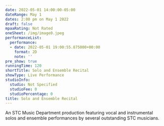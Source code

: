 ```yaml
---
date: 2022-05-01 14:00:00-05:00
dateRange: May 1
dates: 2:00 pm on May 1 2022
draft: false
mpaaRating: Not Rated
oneSheet: /img/image0.jpeg
performanceList:
  performance:
  - date: 2022-05-01 19:00:55.875000+00:00
    format: 2D
    note: ''
pre_show: true
runningTime: 120
shortTitle: Solo and Ensemble Recital
showType: Live Performance
studioInfo:
  studio: Not Specified
  studioFee: 0
  studioPercentage: 0
title: Solo and Ensemble Recital
---
```


An STC Music Department production featuring vocal and instrumental solos and ensemble performances by several outstanding STC musicians.